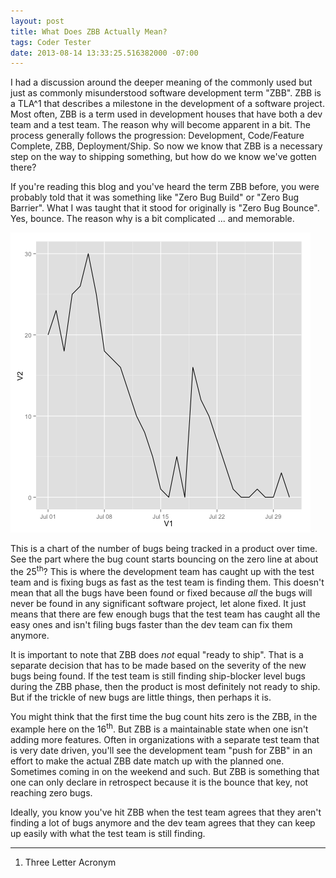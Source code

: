 ```yaml
---
layout: post
title: What Does ZBB Actually Mean?
tags: Coder Tester
date: 2013-08-14 13:33:25.516382000 -07:00
---
```


I had a discussion around the deeper meaning of the commonly used but just as commonly misunderstood software development term "ZBB". ZBB is a TLA^1 that describes a milestone in the development of a software project. Most often, ZBB is a term used in development houses that have both a dev team and a test team. The reason why will become apparent in a bit. The process generally follows the progression: Development, Code/Feature Complete, ZBB, Deployment/Ship. So now we know that ZBB is a necessary step on the way to shipping something, but how do we know we've gotten there?

If you're reading this blog and you've heard the term ZBB before, you were probably told that it was something like "Zero Bug Build" or "Zero Bug Barrier". What I was taught that it stood for originally is "Zero Bug Bounce". Yes, bounce. The reason why is a bit complicated ... and memorable.

![Bug Burndown Chart](/images/BugBurndown.png)

This is a chart of the number of bugs being tracked in a product over time. See the part where the bug count starts bouncing on the zero line at about the 25<sup>th</sup>? This is where the development team has caught up with the test team and is fixing bugs as fast as the test team is finding them. This doesn't mean that all the bugs have been found or fixed because *all* the bugs will never be found in any significant software project, let alone fixed. It just means that there are few enough bugs that the test team has caught all the easy ones and isn't filing bugs faster than the dev team can fix them anymore.

It is important to note that ZBB does *not* equal "ready to ship". That is a separate decision that has to be made based on the severity of the new bugs being found. If the test team is still finding ship-blocker level bugs during the ZBB phase, then the product is most definitely not ready to ship. But if the trickle of new bugs are little things, then perhaps it is.

You might think that the first time the bug count hits zero is the ZBB, in the example here on the 16<sup>th</sup>. But ZBB is a maintainable state when one isn't adding more features. Often in organizations with a separate test team that is very date driven, you'll see the development team "push for ZBB" in an effort to make the actual ZBB date match up with the planned one. Sometimes coming in on the weekend and such. But ZBB is something that one can only declare in retrospect because it is the bounce that key, not reaching zero bugs.

Ideally, you know you've hit ZBB when the test team agrees that they aren't finding a lot of bugs anymore and the dev team agrees that they can keep up easily with what the test team is still finding.

-----

1. Three Letter Acronym

[moving-average]: http://en.wikipedia.org/wiki/Moving_average
